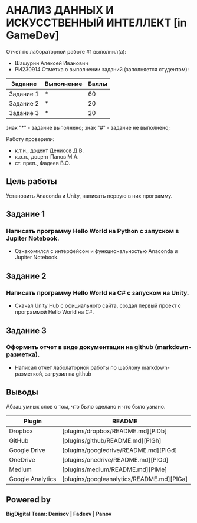 # АНАЛИЗ ДАННЫХ И ИСКУССТВЕННЫЙ ИНТЕЛЛЕКТ [in GameDev]
Отчет по лабораторной работе #1 выполнил(а):
- Шашурин Алексей Иванович
- РИ230914
Отметка о выполнении заданий (заполняется студентом):

| Задание | Выполнение | Баллы |
| ------ | ------ | ------ |
| Задание 1 | * | 60 |
| Задание 2 | * | 20 |Ы
| Задание 3 | * | 20 |

знак "*" - задание выполнено; знак "#" - задание не выполнено;

Работу проверили:
- к.т.н., доцент Денисов Д.В.
- к.э.н., доцент Панов М.А.
- ст. преп., Фадеев В.О.

## Цель работы
Установить Anaconda и Unity, написать первую в них программу.

## Задание 1
### Написать программу Hello World на Python с запуском в Jupiter Notebook.

- Ознакомился с интерфейсом и функциональностью Anaconda и Jupiter Notebook.


## Задание 2
### Написать программу Hello World на C# с запуском на Unity. 

- Скачал Unity Hub с официального сайта, создал первый проект с программой Hello World на C#.


## Задание 3
### Оформить отчет в виде документации на github (markdown-разметка).

- Написал отчет лаболаторной работы по шаблону markdown-разметкой, загрузил на github


## Выводы

Абзац умных слов о том, что было сделано и что было узнано.

| Plugin | README |
| ------ | ------ |
| Dropbox | [plugins/dropbox/README.md][PlDb] |
| GitHub | [plugins/github/README.md][PlGh] |
| Google Drive | [plugins/googledrive/README.md][PlGd] |
| OneDrive | [plugins/onedrive/README.md][PlOd] |
| Medium | [plugins/medium/README.md][PlMe] |
| Google Analytics | [plugins/googleanalytics/README.md][PlGa] |

## Powered by

**BigDigital Team: Denisov | Fadeev | Panov**
